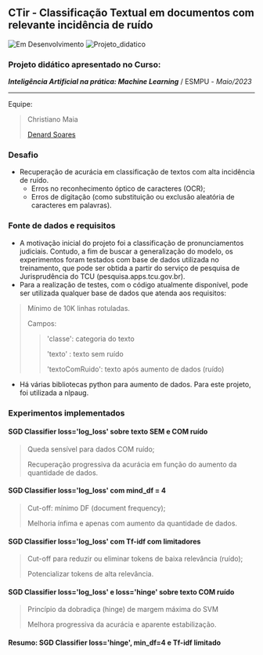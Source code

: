 ## CTir - Classificação Textual em documentos com relevante incidência de ruído
![Em Desenvolvimento](http://img.shields.io/static/v1?label=STATUS&message=EM%20DESENVOLVIMENTO&color=blue)
![Projeto_didatico](http://img.shields.io/static/v1?label=FINALIDADE&message=DIDÁTICA&color=green)

### Projeto didático apresentado no Curso:
***Inteligência Artificial na prática: Machine Learning*** / ESMPU - *Maio/2023*

---

Equipe:
> Christiano Maia
>
> [Denard Soares](https://github.com/denards)

### Desafio
- Recuperação de acurácia em classificação de textos com alta incidência de ruído.
  - Erros no reconhecimento óptico de caracteres (OCR);
  - Erros de digitação (como substituição ou exclusão aleatória de caracteres em palavras).

### Fonte de dados e requisitos
- A motivação inicial do projeto foi a classificação de pronunciamentos judiciais. Contudo, a fim de buscar a generalização do modelo, os experimentos foram testados com base de dados utilizada no treinamento, que pode ser obtida a partir do serviço de pesquisa de Jurisprudência do TCU (pesquisa.apps.tcu.gov.br).
- Para a realização de testes, com o código atualmente disponível, pode ser utilizada qualquer base de dados que atenda aos requisitos:

> Mínimo de 10K linhas rotuladas.
>
> Campos:
>> 'classe': categoria do texto
>> 
>> 'texto' : texto sem ruído
>> 
>> 'textoComRuido': texto após aumento de dados (ruído)

- Há várias bibliotecas python para aumento de dados. Para este projeto, foi utilizada a nlpaug.

### Experimentos implementados

#### SGD Classifier loss='log_loss' sobre texto SEM e COM ruído
> Queda sensível para dados COM ruído;
> 
> Recuperação progressiva da acurácia em função do aumento da quantidade de dados.

#### SGD Classifier loss='log_loss' com mind_df = 4
> Cut-off: mínimo DF (document frequency);
> 
> Melhoria ínfima e apenas com aumento da quantidade de dados.

#### SGD Classifier loss='log_loss' com Tf-idf com limitadores
> Cut-off para reduzir ou eliminar tokens de baixa relevância (ruído);
> 
> Potencializar tokens de alta relevância.

#### SGD Classifier loss='log_loss' e loss='hinge' sobre texto COM ruído
> Princípio da dobradiça (hinge) de margem máxima do SVM
> 
> Melhora progressiva da acurácia e aparente estabilização.

#### Resumo: SGD Classifier loss='hinge', min_df=4 e Tf-idf limitado
